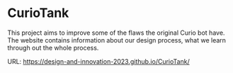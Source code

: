 # CurioTank
This project aims to improve some of the flaws the original Curio bot have. The website contains information about our design process, what we 
learn through out the whole process.

URL: https://design-and-innovation-2023.github.io/CurioTank/
